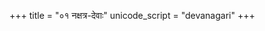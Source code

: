 +++
title = "०१ नक्षत्र-देवाः"
unicode_script = "devanagari"
+++

<div class="js_include" url="../../../../../../kalpaH/brAhmaNam/taittirIyam/tattvam/naxatra-devAH/"  newLevelForH1="2" includeTitle="false"> </div>  